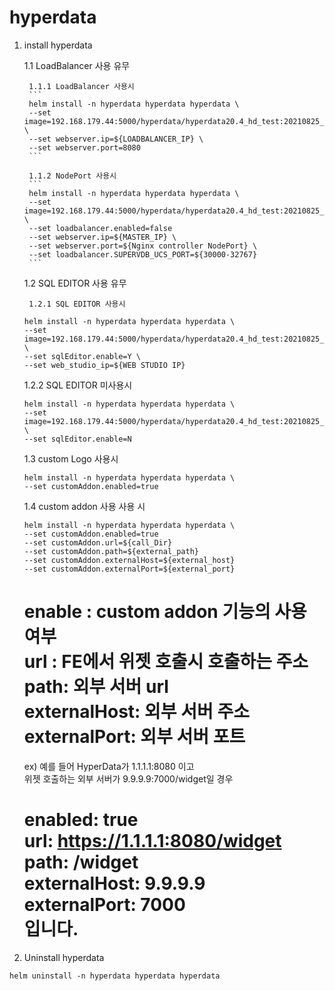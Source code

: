 # hyperdata

1. install hyperdata

    1.1 LoadBalancer 사용 유무

        1.1.1 LoadBalancer 사용시
        ```
        helm install -n hyperdata hyperdata hyperdata \
        --set image=192.168.179.44:5000/hyperdata/hyperdata20.4_hd_test:20210825_v1 \
        --set webserver.ip=${LOADBALANCER_IP} \
        --set webserver.port=8080
        ```
    
        1.1.2 NodePort 사용시
        ```
        helm install -n hyperdata hyperdata hyperdata \
        --set image=192.168.179.44:5000/hyperdata/hyperdata20.4_hd_test:20210825_v1 \
        --set loadbalancer.enabled=false
        --set webserver.ip=${MASTER_IP} \
        --set webserver.port=${Nginx controller NodePort} \
        --set loadbalancer.SUPERVDB_UCS_PORT=${30000-32767}
        ```

    1.2 SQL EDITOR 사용 유무

        1.2.1 SQL EDITOR 사용시
	```
	helm install -n hyperdata hyperdata hyperdata \ 
	--set image=192.168.179.44:5000/hyperdata/hyperdata20.4_hd_test:20210825_v1 \
	--set sqlEditor.enable=Y \
	--set web_studio_ip=${WEB STUDIO IP}
	```

	1.2.2 SQL EDITOR 미사용시
	```
	helm install -n hyperdata hyperdata hyperdata \ 
	--set image=192.168.179.44:5000/hyperdata/hyperdata20.4_hd_test:20210825_v1 \
	--set sqlEditor.enable=N
	```

    1.3 custom Logo 사용시
    ```
    helm install -n hyperdata hyperdata hyperdata \ 
    --set customAddon.enabled=true
    ```

    1.4 custom addon 사용 사용 시  
    ```
    helm install -n hyperdata hyperdata hyperdata \ 
    --set customAddon.enabled=true
    --set customAddon.url=${call_Dir}
    --set customAddon.path=${external_path}
    --set customAddon.externalHost=${external_host}
    --set customAddon.externalPort=${external_port}
    ```
   enable : custom addon 기능의 사용 여부  
   url : FE에서 위젯 호출시 호출하는 주소  
   path: 외부 서버 url  
   externalHost: 외부 서버 주소  
   externalPort: 외부 서버 포트     
   ============================  
   ex) 예를 들어 HyperData가 1.1.1.1:8080 이고  
   위젯 호출하는 외부 서버가 9.9.9.9:7000/widget일 경우

   enabled: true  
   url: https://1.1.1.1:8080/widget  
   path: /widget  
   externalHost: 9.9.9.9  
   externalPort: 7000  
   입니다.  
   ============================

2. Uninstall hyperdata
```
helm uninstall -n hyperdata hyperdata hyperdata
```
